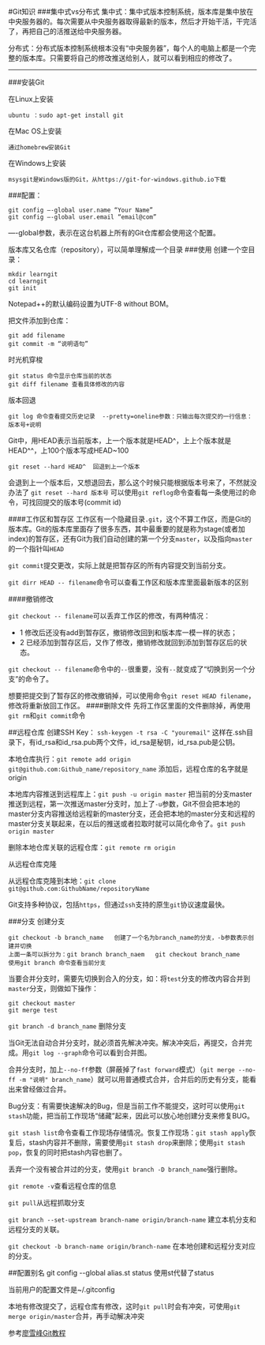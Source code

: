 #Git知识
###集中式vs分布式
集中式：集中式版本控制系统，版本库是集中放在中央服务器的。每次需要从中央服务器取得最新的版本，然后才开始干活，干完活了，再把自己的活推送给中央服务器。

分布式：分布式版本控制系统根本没有“中央服务器”，每个人的电脑上都是一个完整的版本库。只需要将自己的修改推送给别人，就可以看到相应的修改了。
***
###安装Git

在Linux上安装

	ubuntu ：sudo apt-get install git 
在Mac OS上安装

	通过homebrew安装Git
在Windows上安装

	msysgit是Windows版的Git，从https://git-for-windows.github.io下载
###配置：

	git config —-global user.name “Your Name”
	git config —-global user.email “email@com”
—-global参数，表示在这台机器上所有的Git仓库都会使用这个配置。

版本库又名仓库（repository），可以简单理解成一个目录
###使用
创建一个空目录：

	mkdir learngit
	cd learngit
	git init
Notepad++的默认编码设置为UTF-8 without BOM。

把文件添加到仓库：

	git add filename
	git commit -m “说明语句”
时光机穿梭

	git status 命令显示仓库当前的状态
	git diff filename 查看具体修改的内容
版本回退

	git log 命令查看提交历史记录  --pretty=oneline参数：只输出每次提交的一行信息：版本号+说明
Git中，用HEAD表示当前版本，上一个版本就是HEAD^，上上个版本就是HEAD^^，上100个版本写成HEAD~100
	
	git reset --hard HEAD^	回退到上一个版本
会退到上一个版本后，又想退回去，那么这个时候只能根据版本号来了，不然就没办法了  `git reset --hard 版本号`
可以使用`git reflog`命令查看每一条使用过的命令，可找回提交的版本号(commit id)

####工作区和暂存区
工作区有一个隐藏目录`.git`，这个不算工作区，而是Git的版本库。Git的版本库里面存了很多东西，其中最重要的就是称为stage(或者加index)的暂存区，还有Git为我们自动创建的第一个分支`master`，以及指向`master`的一个指针叫`HEAD`

`git commit`提交更改，实际上就是把暂存区的所有内容提交到当前分支。

`git dirr HEAD -- filename`命令可以查看工作区和版本库里面最新版本的区别

####撤销修改

`git checkout -- filename`可以丢弃工作区的修改，有两种情况：

* 1 修改后还没有add到暂存区，撤销修改回到和版本库一模一样的状态；
* 2 已经添加到暂存区后，又作了修改，撤销修改就回到添加到暂存区后的状态。

`git checkout -- filename`命令中的`--`很重要，没有`--`就变成了“切换到另一个分支”的命令了。

想要把提交到了暂存区的修改撤销掉，可以使用命令`git reset HEAD filename`，修改将重新放回工作区。
####删除文件
先将工作区里面的文件删除掉，再使用`git rm`和`git commit`命令

##远程仓库
创建SSH Key： `ssh-keygen -t rsa -C "youremail"` 这样在.ssh目录下，有id_rsa和id_rsa.pub两个文件，id_rsa是秘钥，id_rsa.pub是公钥。

本地仓库执行：`git remote add origin git@github.com:Github_name/repository_name` 添加后，远程仓库的名字就是origin

本地库内容推送到远程库上：`git push -u origin master` 把当前的分支master推送到远程，第一次推送master分支时，加上了`-u`参数，Git不但会把本地的master分支内容推送给远程新的master分支，还会把本地的master分支和远程的master分支关联起来，在以后的推送或者拉取时就可以简化命令了。`git push origin master`

删除本地仓库关联的远程仓库：`git remote rm origin`

从远程仓库克隆

从远程仓库克隆到本地：`git clone git@github.com:GithubName/repositoryName`

Git支持多种协议，包括`https`，但通过`ssh`支持的原生`git`协议速度最快。

###分支
创建分支

	git checkout -b branch_name   创建了一个名为branch_name的分支，-b参数表示创建并切换
	上面一条可以拆分为：git branch branch_naem   git checkout branch_name
	使用git branch 命令查看当前分支
当要合并分支时，需要先切换到合入的分支，如：将`test`分支的修改内容合并到`master`分支，则做如下操作：

	git checkout master
	git merge test
`git branch -d branch_name` 删除分支

当Git无法自动合并分支时，就必须首先解决冲突。解决冲突后，再提交，合并完成。用`git log --graph`命令可以看到合并图。

合并分支时，加上`--no-ff`参数（屏蔽掉了`fast forward`模式）（`git merge --no-ff -m "说明" branch_name`）就可以用普通模式合并，合并后的历史有分支，能看出来曾经做过合并。

Bug分支：有需要快速解决的Bug，但是当前工作不能提交，这时可以使用`git stash`功能，把当前工作现场“储藏”起来，因此可以放心地创建分支来修复BUG。

`git stash list`命令查看工作现场存储情况。恢复工作现场：`git stash apply`恢复后，stash内容并不删除，需要使用`git stash drop`来删除；使用`git stash pop`，恢复的同时把stash内容也删了。

丢弃一个没有被合并过的分支，使用`git branch -D branch_name`强行删除。

`git remote -v`查看远程仓库的信息

`git pull`从远程抓取分支

`git branch --set-upstream branch-name origin/branch-name` 建立本机分支和远程分支的关联。

`git checkout -b branch-name origin/branch-name` 在本地创建和远程分支对应的分支。

##配置别名
git config --global alias.st status   使用st代替了status

当前用户的配置文件是~/.gitconfig

本地有修改提交了，远程仓库有修改，这时`git pull`时会有冲突，可使用`git merge origin/master`合并，再手动解决冲突

参考[廖雪峰Git教程](http://www.liaoxuefeng.com/wiki/0013739516305929606dd18361248578c67b8067c8c017b000/)